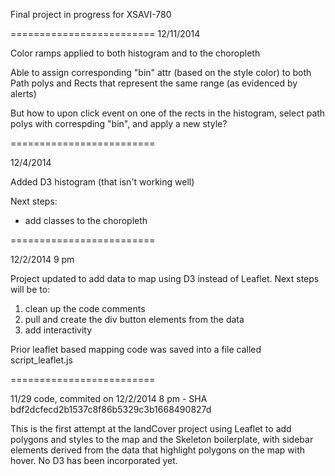 
Final project in progress for XSAVI-780

=========================
12/11/2014

Color ramps applied to both histogram and to the choropleth

Able to assign corresponding "bin" attr (based on the style color) to both Path polys and Rects that represent the same range (as evidenced by alerts)

But how to upon click event on one of the rects in the histogram, select path polys with correspding "bin", and apply a new style?



=========================

12/4/2014

Added D3 histogram (that isn't working well)

Next steps: 
- add classes to the choropleth





=========================

12/2/2014  9 pm

Project updated to add data to map using D3 instead of Leaflet.  Next steps will be to:
1) clean up the code comments
2) pull and create the div button elements from the data
3) add interactivity

Prior leaflet based mapping code was saved into a file called script_leaflet.js




=========================

11/29 code, commited on 12/2/2014 8 pm - SHA bdf2dcfecd2b1537c8f86b5329c3b1668490827d

This is the first attempt at the landCover project using Leaflet to add polygons and styles to the map and the Skeleton boilerplate, with sidebar elements derived from the data that highlight polygons on the map with hover.  No D3 has been incorporated yet.